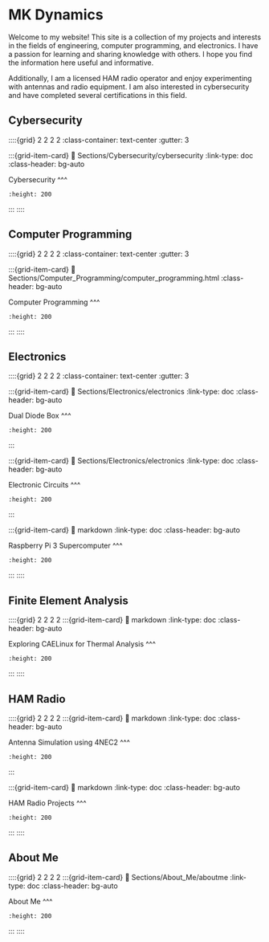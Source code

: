 # MK Dynamics

Welcome to my website! This site is a collection of my projects and interests in the fields of engineering, computer programming, and electronics. I have a passion for learning and sharing knowledge with others. I hope you find the information here useful and informative.

Additionally, I am a licensed HAM radio operator and enjoy experimenting with antennas and radio equipment. I am also interested in cybersecurity and have completed several certifications in this field.

## Cybersecurity
::::{grid} 2 2 2 2
:class-container: text-center
:gutter: 3

:::{grid-item-card}
:link: Sections/Cybersecurity/cybersecurity
:link-type: doc
:class-header: bg-auto

Cybersecurity
^^^
```{image} home_page_images/hacker.jpg
:height: 200
```
:::
::::

## Computer Programming

::::{grid} 2 2 2 2
:class-container: text-center
:gutter: 3

:::{grid-item-card}
:link: Sections/Computer_Programming/computer_programming.html
:class-header: bg-auto

Computer Programming
^^^
```{image} home_page_images/computer_programming.jpeg
:height: 200
```
:::
::::

## Electronics

::::{grid} 2 2 2 2
:class-container: text-center
:gutter: 3

:::{grid-item-card}
:link: Sections/Electronics/electronics
:link-type: doc
:class-header: bg-auto

Dual Diode Box
^^^
```{image} home_page_images/dual_diode_box.jpg
:height: 200
```
:::

:::{grid-item-card}
:link: Sections/Electronics/electronics
:link-type: doc
:class-header: bg-auto

Electronic Circuits
^^^
```{image} home_page_images/LTC3891.jpeg
:height: 200
```
:::

:::{grid-item-card}
:link: markdown
:link-type: doc
:class-header: bg-auto

Raspberry Pi 3 Supercomputer
^^^
```{image} home_page_images/cray.jpg
:height: 200
```
:::
::::

## Finite Element Analysis
::::{grid} 2 2 2 2
:::{grid-item-card}
:link: markdown
:link-type: doc
:class-header: bg-auto

Exploring CAELinux for Thermal Analysis
^^^
```{image} home_page_images/cray.jpg
:height: 200
```
:::
::::

## HAM Radio
::::{grid} 2 2 2 2
:::{grid-item-card}
:link: markdown
:link-type: doc
:class-header: bg-auto

Antenna Simulation using 4NEC2
^^^
```{image} home_page_images/cray.jpg
:height: 200
```
:::


:::{grid-item-card}
:link: markdown
:link-type: doc
:class-header: bg-auto

HAM Radio Projects
^^^
```{image} home_page_images/cray.jpg
:height: 200
```
:::
::::

## About Me
::::{grid} 2 2 2 2
:::{grid-item-card}
:link: Sections/About_Me/aboutme
:link-type: doc
:class-header: bg-auto

About Me
^^^
```{image} home_page_images/cray.jpg
:height: 200
```
:::
::::

